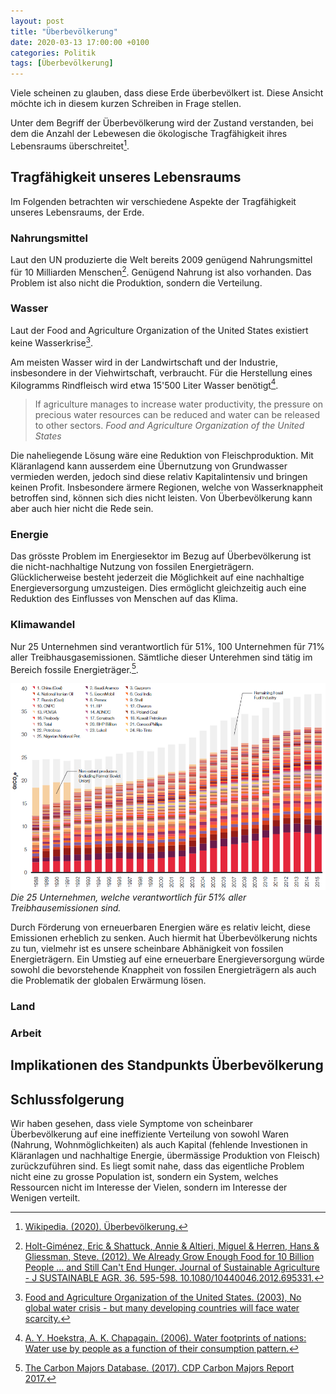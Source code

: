 ```yaml
---
layout: post
title: "Überbevölkerung"
date: 2020-03-13 17:00:00 +0100
categories: Politik
tags: [Überbevölkerung]
---
```


Viele scheinen zu glauben, dass diese Erde überbevölkert ist. Diese Ansicht möchte ich in diesem kurzen Schreiben in Frage stellen.

Unter dem Begriff der Überbevölkerung wird der Zustand verstanden, bei dem die Anzahl der Lebewesen die ökologische Tragfähigkeit ihres Lebensraums überschreitet[^1].

## Tragfähigkeit unseres Lebensraums

Im Folgenden betrachten wir verschiedene Aspekte der Tragfähigkeit unseres Lebensraums, der Erde.

### Nahrungsmittel

Laut den UN produzierte die Welt bereits 2009 genügend Nahrungsmittel für 10 Milliarden Menschen[^2]. Genügend Nahrung ist also vorhanden. Das Problem ist also nicht die Produktion, sondern die Verteilung.

### Wasser

Laut der Food and Agriculture Organization of the United States existiert keine Wasserkrise[^3].

Am meisten Wasser wird in der Landwirtschaft und der Industrie, insbesondere in der Viehwirtschaft, verbraucht. Für die Herstellung eines Kilogramms Rindfleisch wird etwa 15'500 Liter Wasser benötigt[^4].

> If agriculture manages to increase water productivity, the pressure on precious water resources can be reduced and water can be released to other sectors.
> *Food and Agriculture Organization of the United States*

Die naheliegende Lösung wäre eine Reduktion von Fleischproduktion. Mit Kläranlagend kann ausserdem eine Übernutzung von Grundwasser vermieden werden, jedoch sind diese relativ Kapitalintensiv und bringen keinen Profit. Insbesondere ärmere Regionen, welche von Wasserknappheit betroffen sind, können sich dies nicht leisten. Von Überbevölkerung kann aber auch hier nicht die Rede sein.

### Energie

Das grösste Problem im Energiesektor im Bezug auf Überbevölkerung ist die nicht-nachhaltige Nutzung von fossilen Energieträgern. Glücklicherweise besteht jederzeit die Möglichkeit auf eine nachhaltige Energieversorgung umzusteigen. Dies ermöglicht gleichzeitig auch eine Reduktion des Einflusses von Menschen auf das Klima.

### Klimawandel

Nur 25 Unternehmen sind verantwortlich für 51%, 100 Unternehmen für 71% aller Treibhausgasemissionen. Sämtliche dieser Unterehmen sind tätig im Bereich fossile Energieträger.[^5].

![Fossil Fuel Companies](/public/media/fossil-fuel-companies.PNG)
*Die 25 Unternehmen, welche verantwortlich für 51% aller Treibhausemissionen sind.*

Durch Förderung von erneuerbaren Energien wäre es relativ leicht, diese Emissionen erheblich zu senken. Auch hiermit hat Überbevölkerung nichts zu tun, vielmehr ist es unsere scheinbare Abhänigkeit von fossilen Energieträgern. Ein Umstieg auf eine erneuerbare Energieversorgung würde sowohl die bevorstehende Knappheit von fossilen Energieträgern als auch die Problematik der globalen Erwärmung lösen.

### Land

### Arbeit

## Implikationen des Standpunkts Überbevölkerung

## Schlussfolgerung

Wir haben gesehen, dass viele Symptome von scheinbarer Überbevölkerung auf eine ineffiziente Verteilung von sowohl Waren (Nahrung, Wohnmöglichkeiten) als auch Kapital (fehlende Investionen in Kläranlagen und nachhaltige Energie, übermässige Produktion von Fleisch) zurückzuführen sind. Es liegt somit nahe, dass das eigentliche Problem nicht eine zu grosse Population ist, sondern ein System, welches Ressourcen nicht im Interesse der Vielen, sondern im Interesse der Wenigen verteilt.

[^1]: [Wikipedia. (2020). Überbevölkerung.](https://de.wikipedia.org/wiki/%C3%9Cberbev%C3%B6lkerung)

[^2]: [Holt-Giménez, Eric & Shattuck, Annie & Altieri, Miguel & Herren, Hans & Gliessman, Steve. (2012). We Already Grow Enough Food for 10 Billion People … and Still Can't End Hunger. Journal of Sustainable Agriculture - J SUSTAINABLE AGR. 36. 595-598. 10.1080/10440046.2012.695331.](https://www.researchgate.net/publication/241746569_We_Already_Grow_Enough_Food_for_10_Billion_People_and_Still_Can't_End_Hunger)

[^3]: [Food and Agriculture Organization of the United States. (2003), No global water crisis - but many developing countries will face water scarcity.](http://www.fao.org/english/newsroom/news/2003/15254-en.html)

[^4]: [A. Y. Hoekstra, A. K. Chapagain. (2006). Water footprints of nations: Water use by people as a function of their consumption pattern.](https://www.waterfootprint.org/media/downloads/Hoekstra_and_Chapagain_2006.pdf)


[^5]: [The Carbon Majors Database. (2017). CDP Carbon Majors Report 2017.](https://b8f65cb373b1b7b15feb-c70d8ead6ced550b4d987d7c03fcdd1d.ssl.cf3.rackcdn.com/cms/reports/documents/000/002/327/original/Carbon-Majors-Report-2017.pdf?1499691240)
